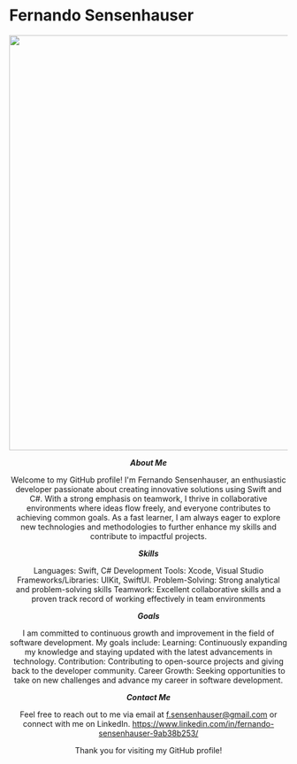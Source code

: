 # Fernando Sensenhauser

<div align="center">
    <img src="https://github.com/IlSense98/FernandoSensenhauser/assets/148085463/5a021b9b-fded-4d07-ba7d-c09d4e06591d" width="750" />



***About Me***

Welcome to my GitHub profile! I'm Fernando Sensenhauser, an enthusiastic developer passionate about creating innovative solutions using Swift and C#. With a strong emphasis on teamwork, I thrive in collaborative environments where ideas flow freely, and everyone contributes to achieving common goals. As a fast learner, I am always eager to explore new technologies and methodologies to further enhance my skills and contribute to impactful projects.

***Skills***

Languages: Swift, C#
Development Tools: Xcode, Visual Studio
Frameworks/Libraries: UIKit, SwiftUI.
Problem-Solving: Strong analytical and problem-solving skills
Teamwork: Excellent collaborative skills and a proven track record of working effectively in team environments

***Goals***

I am committed to continuous growth and improvement in the field of software development. My goals include:
Learning: Continuously expanding my knowledge and staying updated with the latest advancements in technology.
Contribution: Contributing to open-source projects and giving back to the developer community.
Career Growth: Seeking opportunities to take on new challenges and advance my career in software development.

***Contact Me***

Feel free to reach out to me via email at f.sensenhauser@gmail.com or connect with me on LinkedIn. https://www.linkedin.com/in/fernando-sensenhauser-9ab38b253/

Thank you for visiting my GitHub profile!

